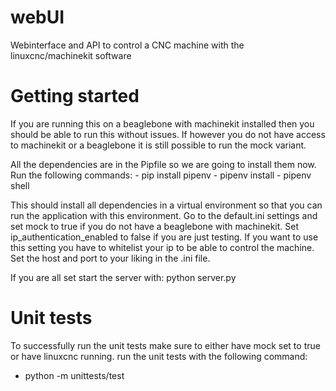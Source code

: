 # webUI
Webinterface and API to control a CNC machine with the linuxcnc/machinekit software

# Getting started
If you are running this on a beaglebone with machinekit installed then you should be able to run this without issues.
If however you do not have access to machinekit or a beaglebone it is still possible to run the mock variant.

All the dependencies are in the Pipfile so we are going to install them now. 
Run the following commands:
    - pip install pipenv
    - pipenv install 
    - pipenv shell

This should install all dependencies in a virtual environment so that you can run the application with this environment.
Go to the default.ini settings and set mock to true if you do not have a beaglebone with machinekit. 
Set ip_authentication_enabled to false if you are just testing. If you want to use this setting you have to whitelist your ip to be able to control the machine.
Set the host and port to your liking in the .ini file.

If you are all set start the server with: python server.py

# Unit tests
To successfully run the unit tests make sure to either have mock set to true or have linuxcnc running. 
run the unit tests with the following command:
- python -m unittests/test